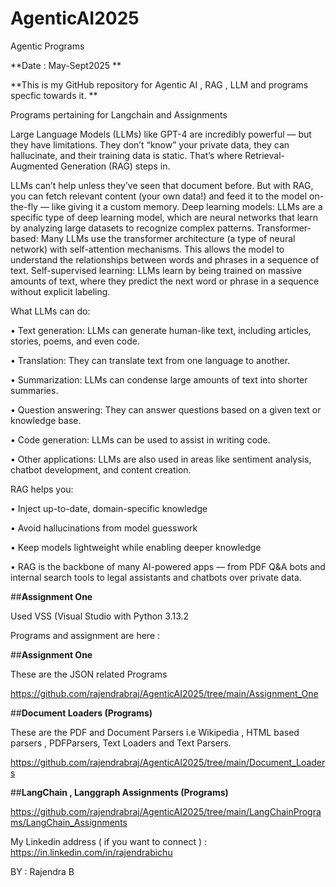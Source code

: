 # AgenticAI2025

Agentic Programs

**Date : May-Sept2025 
**

**This is my GitHub repository for Agentic AI , RAG , LLM and programs specfic towards it. **

Programs pertaining for Langchain and Assignments

Large Language Models (LLMs) like GPT-4 are incredibly powerful — but they have limitations. They don’t “know” your private data, they can hallucinate, and their training data is static. That’s where Retrieval-Augmented Generation (RAG) steps in.

LLMs can’t help unless they’ve seen that document before. But with RAG, you can fetch relevant content (your own data!) and feed it to the model on-the-fly — like giving it a custom memory.
Deep learning models:
  LLMs are a specific type of deep learning model, which are neural networks that learn by analyzing large datasets to recognize complex patterns.
Transformer-based:
  Many LLMs use the transformer architecture (a type of neural network) with self-attention mechanisms. This allows the model to understand the relationships between words and phrases in a sequence of text.
Self-supervised learning:
LLMs learn by being trained on massive amounts of text, where they predict the next word or phrase in a sequence without explicit labeling. 

What LLMs can do:

•	Text generation: LLMs can generate human-like text, including articles, stories, poems, and even code. 

•	Translation: They can translate text from one language to another. 

•	Summarization: LLMs can condense large amounts of text into shorter summaries. 

•	Question answering: They can answer questions based on a given text or knowledge base. 

•	Code generation: LLMs can be used to assist in writing code. 

•	Other applications: LLMs are also used in areas like sentiment analysis, chatbot development, and content creation.



  
RAG helps you:

•	Inject up-to-date, domain-specific knowledge

•	Avoid hallucinations from model guesswork

•	Keep models lightweight while enabling deeper knowledge 

•	RAG is the backbone of many AI-powered apps — from PDF Q&A bots and internal search tools to legal assistants and chatbots over private data.

##**Assignment One** 

Used VSS (Visual Studio with Python 3.13.2


Programs and assignment are here :

##**Assignment One** 

These are the JSON related Programs

https://github.com/rajendrabraj/AgenticAI2025/tree/main/Assignment_One

##**Document Loaders (Programs)**

These are the PDF and Document Parsers i.e Wikipedia , HTML based parsers , PDFParsers, Text Loaders and Text Parsers.

https://github.com/rajendrabraj/AgenticAI2025/tree/main/Document_Loaders

##**LangChain , Langgraph Assignments  (Programs)**

https://github.com/rajendrabraj/AgenticAI2025/tree/main/LangChainPrograms/LangChain_Assignments

My Linkedin address ( if you want to connect )  :    https://in.linkedin.com/in/rajendrabichu

BY : Rajendra B
